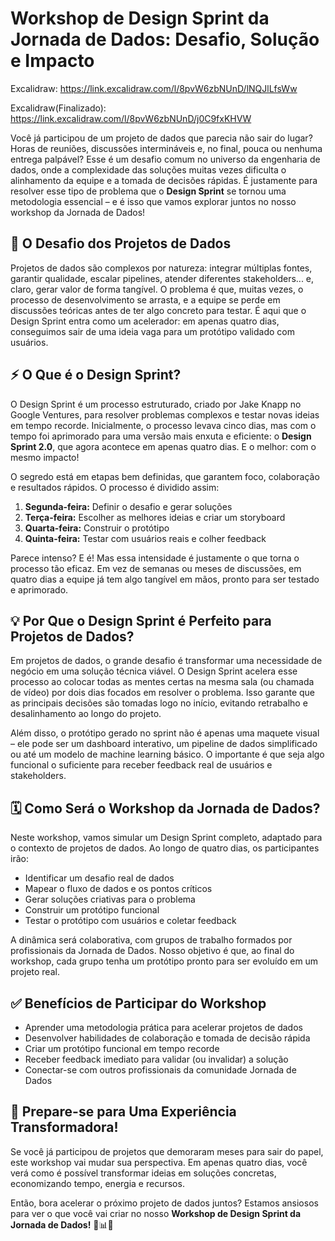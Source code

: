 # Workshop de Design Sprint da Jornada de Dados: Desafio, Solução e Impacto

Excalidraw: https://link.excalidraw.com/l/8pvW6zbNUnD/lNQJlLfsWw

Excalidraw(Finalizado): https://link.excalidraw.com/l/8pvW6zbNUnD/j0C9fxKHVW


Você já participou de um projeto de dados que parecia não sair do lugar? Horas de reuniões, discussões intermináveis e, no final, pouca ou nenhuma entrega palpável? Esse é um desafio comum no universo da engenharia de dados, onde a complexidade das soluções muitas vezes dificulta o alinhamento da equipe e a tomada de decisões rápidas. É justamente para resolver esse tipo de problema que o **Design Sprint** se tornou uma metodologia essencial – e é isso que vamos explorar juntos no nosso workshop da Jornada de Dados!

## 🌱 **O Desafio dos Projetos de Dados**

Projetos de dados são complexos por natureza: integrar múltiplas fontes, garantir qualidade, escalar pipelines, atender diferentes stakeholders... e, claro, gerar valor de forma tangível. O problema é que, muitas vezes, o processo de desenvolvimento se arrasta, e a equipe se perde em discussões teóricas antes de ter algo concreto para testar. É aqui que o Design Sprint entra como um acelerador: em apenas quatro dias, conseguimos sair de uma ideia vaga para um protótipo validado com usuários.

## ⚡ **O Que é o Design Sprint?**

O Design Sprint é um processo estruturado, criado por Jake Knapp no Google Ventures, para resolver problemas complexos e testar novas ideias em tempo recorde. Inicialmente, o processo levava cinco dias, mas com o tempo foi aprimorado para uma versão mais enxuta e eficiente: o **Design Sprint 2.0**, que agora acontece em apenas quatro dias. E o melhor: com o mesmo impacto!

O segredo está em etapas bem definidas, que garantem foco, colaboração e resultados rápidos. O processo é dividido assim:

1. **Segunda-feira:** Definir o desafio e gerar soluções  
2. **Terça-feira:** Escolher as melhores ideias e criar um storyboard  
3. **Quarta-feira:** Construir o protótipo  
4. **Quinta-feira:** Testar com usuários reais e colher feedback

Parece intenso? E é! Mas essa intensidade é justamente o que torna o processo tão eficaz. Em vez de semanas ou meses de discussões, em quatro dias a equipe já tem algo tangível em mãos, pronto para ser testado e aprimorado.

## 💡 **Por Que o Design Sprint é Perfeito para Projetos de Dados?**

Em projetos de dados, o grande desafio é transformar uma necessidade de negócio em uma solução técnica viável. O Design Sprint acelera esse processo ao colocar todas as mentes certas na mesma sala (ou chamada de vídeo) por dois dias focados em resolver o problema. Isso garante que as principais decisões são tomadas logo no início, evitando retrabalho e desalinhamento ao longo do projeto.

Além disso, o protótipo gerado no sprint não é apenas uma maquete visual – ele pode ser um dashboard interativo, um pipeline de dados simplificado ou até um modelo de machine learning básico. O importante é que seja algo funcional o suficiente para receber feedback real de usuários e stakeholders.

## 🗓️ **Como Será o Workshop da Jornada de Dados?**

Neste workshop, vamos simular um Design Sprint completo, adaptado para o contexto de projetos de dados. Ao longo de quatro dias, os participantes irão:

- Identificar um desafio real de dados  
- Mapear o fluxo de dados e os pontos críticos  
- Gerar soluções criativas para o problema  
- Construir um protótipo funcional  
- Testar o protótipo com usuários e coletar feedback

A dinâmica será colaborativa, com grupos de trabalho formados por profissionais da Jornada de Dados. Nosso objetivo é que, ao final do workshop, cada grupo tenha um protótipo pronto para ser evoluído em um projeto real.

## ✅ **Benefícios de Participar do Workshop**

- Aprender uma metodologia prática para acelerar projetos de dados  
- Desenvolver habilidades de colaboração e tomada de decisão rápida  
- Criar um protótipo funcional em tempo recorde  
- Receber feedback imediato para validar (ou invalidar) a solução  
- Conectar-se com outros profissionais da comunidade Jornada de Dados

## 🚀 **Prepare-se para Uma Experiência Transformadora!**

Se você já participou de projetos que demoraram meses para sair do papel, este workshop vai mudar sua perspectiva. Em apenas quatro dias, você verá como é possível transformar ideias em soluções concretas, economizando tempo, energia e recursos.  

Então, bora acelerar o próximo projeto de dados juntos? Estamos ansiosos para ver o que você vai criar no nosso **Workshop de Design Sprint da Jornada de Dados!** 💪📊🔥